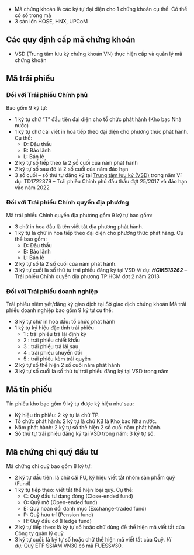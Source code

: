- Mã chứng khoán là các ký tự đại diện cho 1 chứng khoán cụ thể. Có thể có số trong mã
- 3 sàn lớn HOSE, HNX, UPCoM
## Các quy định cấp mã chứng khoán
- VSD (Trung tâm lưu ký chứng khoán VN) thực hiện cấp và quản lý mã chứng khoán
## Mã trái phiếu
### Đối với Trái phiếu Chính phủ
Bao gồm 9 ký tự:
- 1 ký tự chữ “T” đầu tiên đại diện cho tổ chức phát hành (Kho bạc Nhà nước)
- 1 ký tự chữ cái viết in hoa tiếp theo đại diện cho phương thức phát hành. Cụ thể:
	- D: Đấu thầu
    - B: Bảo lãnh
    - L: Bán lẻ
- 2 ký tự số tiếp theo là 2 số cuối của năm phát hành
- 2 ký tự số sau đó là 2 số cuối của năm đáo hạn
- 3 số cuối – số thứ tự đăng ký tại [Trung tâm lưu ký (VSD)](https://www.dnse.com.vn/hoc/trung-tam-luu-ky-chung-khoan-viet-nam) trong năm
Ví dụ: TD1722379 – Trái phiếu Chính phủ đấu thầu đợt 25/2017 và đáo hạn vào năm 2022
### Đối với Trái phiếu Chính quyền địa phương
Mã trái phiếu Chính quyền địa phương gồm 9 ký tự bao gồm:
- 3 chữ in hoa đầu là tên viết tắt địa phương phát hành.
- 1 ký tự là chữ in hoa tiếp theo đại diện cho phương thức phát hàng. Cụ thể bao gồm:
    - D: Đấu thầu
    - B: Bảo lãnh
    - L: Bán lẻ
- 2 ký tự số là 2 số cuối của năm phát hành.
- 3 ký tự cuối là số thứ tự trái phiếu đăng ký tại VSD
Ví dụ: _**HCMB13262**_ – Trái phiếu Chính quyền địa phương TP.HCM đợt 2 năm 2013
### Đối với Trái phiếu doanh nghiệp
Trái phiếu niêm yết/đăng ký giao dịch tại Sở giao dịch chứng khoán
Mã trái phiếu doanh nghiệp bao gồm 9 ký tự cụ thể:
- 3 ký tự chữ in hoa đầu: tổ chức phát hành
- 1 ký tự ký hiệu đặc tính trái phiếu
    - 1 : trái phiếu trả lãi định kỳ
    - 2 : trái phiếu chiết khấu
    - 3 : trái phiếu trả lãi sau
    - 4 : trái phiếu chuyển đổi
    - 5 : trái phiếu kèm trái quyền
- 2 ký tự số thể hiện 2 số cuối năm phát hành
- 3 ký tự số cuối là số thứ tự trái phiếu đăng ký tại VSD trong năm
## Mã tín phiếu
Tín phiếu kho bạc gồm 9 ký tự được ký hiệu như sau:
- Ký hiệu tín phiếu: 2 ký tự là chữ TP.
- Tổ chức phát hành: 2 ký tự là chữ KB là Kho bạc Nhà nước.
- Năm phát hành: 2 ký tự số thể hiện 2 số cuối năm phát hành.
- Số thứ tự trái phiếu đăng ký tại VSD trong năm: 3 ký tự số.
## Mã chứng chỉ quỹ đầu tư
Mã chứng chỉ quỹ bao gồm 8 ký tự:
- 2 ký tự đầu tiên: là chữ cái FU, ký hiệu viết tắt nhóm sản phẩm quỹ (Fund)
- 1 ký tự tiếp theo: viết tắt thể hiện loại quỹ. Cụ thể:
    - C: Quỹ đầu tư dạng đóng (Close-ended fund)
    - O: Quỹ mở (Open-ended fund)
    - E: Quỹ hoán đổi danh mục (Exchange-traded fund)
    - P: Quỹ hưu trí (Pension fund)
    - H: Quỹ đầu cơ (Hedge fund)
- 2 ký tự tiếp theo: là ký tự số hoặc chữ dùng để thể hiện mã viết tắt của Công ty quản lý quỹ
- 3 ký tự cuối: là ký tự số hoặc chữ thể hiện mã viết tắt của Quỹ.
_Ví dụ:_ Quỹ ETF SSIAM VN30 có mã FUESSV30.